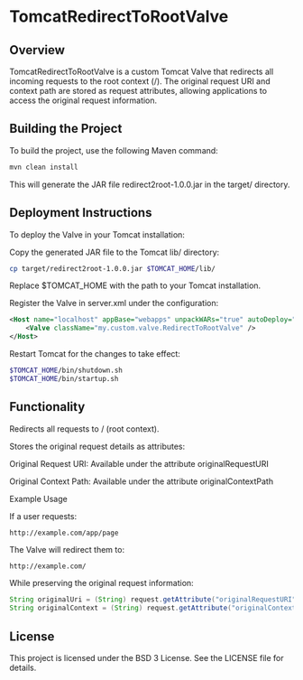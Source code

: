 # TomcatRedirectToRootValve


## Overview

TomcatRedirectToRootValve is a custom Tomcat Valve that redirects all incoming requests 
to the root context (/). The original request URI and context path are stored as request attributes, 
allowing applications to access the original request information.


## Building the Project

To build the project, use the following Maven command:

```bash
mvn clean install
```
This will generate the JAR file redirect2root-1.0.0.jar in the target/ directory.


## Deployment Instructions

To deploy the Valve in your Tomcat installation:

Copy the generated JAR file to the Tomcat lib/ directory:

```bash
cp target/redirect2root-1.0.0.jar $TOMCAT_HOME/lib/
```

Replace $TOMCAT_HOME with the path to your Tomcat installation.

Register the Valve in server.xml under the <Host> configuration:

```xml
<Host name="localhost" appBase="webapps" unpackWARs="true" autoDeploy="true">
    <Valve className="my.custom.valve.RedirectToRootValve" />
</Host>
```

Restart Tomcat for the changes to take effect:

```bash
$TOMCAT_HOME/bin/shutdown.sh
$TOMCAT_HOME/bin/startup.sh
```


## Functionality

Redirects all requests to / (root context).

Stores the original request details as attributes:

Original Request URI: Available under the attribute originalRequestURI

Original Context Path: Available under the attribute originalContextPath

Example Usage

If a user requests:

```
http://example.com/app/page
```

The Valve will redirect them to:

```bash
http://example.com/
```

While preserving the original request information:

```java
String originalUri = (String) request.getAttribute("originalRequestURI");
String originalContext = (String) request.getAttribute("originalContextPath");
```


## License

This project is licensed under the BSD 3 License. See the LICENSE file for details.